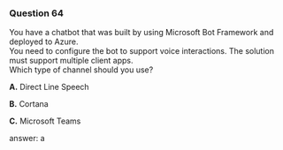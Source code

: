 ### Question 64

You have a chatbot that was built by using Microsoft Bot Framework and deployed to Azure.  
You need to configure the bot to support voice interactions. The solution must support multiple client apps.  
Which type of channel should you use?

**A.** Direct Line Speech

**B.** Cortana

**C.** Microsoft Teams

answer: a

